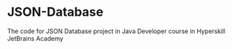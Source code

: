 # JSON-Database
The code for JSON Database project in Java Developer course in Hyperskill JetBrains Academy

